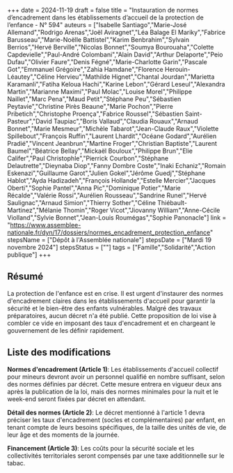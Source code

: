 +++
date = 2024-11-19
draft = false
title = "Instauration de normes d’encadrement dans les établissements d’accueil de la protection de l’enfance - N° 594"
auteurs = ["Isabelle Santiago","Marie-José Allemand","Rodrigo Arenas","Joël Aviragnet","Léa Balage El Mariky","Fabrice Barusseau","Marie-Noëlle Battistel","Karim Benbrahim","Sylvain Berrios","Hervé Berville","Nicolas Bonnet","Soumya Bourouaha","Colette Capdevielle","Paul-André Colombani","Alain David","Arthur Delaporte","Peio Dufau","Olivier Faure","Denis Fégné","Marie-Charlotte Garin","Pascale Got","Emmanuel Grégoire","Zahia Hamdane","Florence Herouin-Léautey","Céline Hervieu","Mathilde Hignet","Chantal Jourdan","Marietta Karamanli","Fatiha Keloua Hachi","Karine Lebon","Gérard Leseul","Alexandra Martin","Marianne Maximi","Paul Molac","Louise Morel","Philippe Naillet","Marc Pena","Maud Petit","Stéphane Peu","Sébastien Peytavie","Christine Pirès Beaune","Marie Pochon","Pierre Pribetich","Christophe Proença","Fabrice Roussel","Sébastien Saint-Pasteur","David Taupiac","Boris Vallaud","Claudia Rouaux","Arnaud Bonnet","Marie Mesmeur","Michèle Tabarot","Jean-Claude Raux","Violette Spillebout","François Ruffin","Laurent Lhardit","Océane Godard","Aurélien Pradié","Vincent Jeanbrun","Martine Froger","Christian Baptiste","Laurent Baumel","Béatrice Bellay","Mickaël Bouloux","Philippe Brun","Elie Califer","Paul Christophle","Pierrick Courbon","Stéphane Delautrette","Dieynaba Diop","Fanny Dombre Coste","Inaki Echaniz","Romain Eskenazi","Guillaume Garot","Julien Gokel","Jérôme Guedj","Stéphane Hablot","Ayda Hadizadeh","François Hollande","Estelle Mercier","Jacques Oberti","Sophie Pantel","Anna Pic","Dominique Potier","Marie Récalde","Valérie Rossi","Aurélien Rousseau","Sandrine Runel","Hervé Saulignac","Arnaud Simion","Thierry Sother","Céline Thiébault-Martinez","Mélanie Thomin","Roger Vicot","Jiovanny William","Anne-Cécile Violland","Sylvie Bonnet","Jean-Louis Roumégas","Sophie Panonacle"]
link = "https://www.assemblee-nationale.fr/dyn/17/dossiers/normes_encadrement_protection_enfance"
stepsName = ["Dépôt à l'Assemblée nationale"]
stepsDate = ["Mardi 19 novembre 2024"]
stepsStatus = [""]
tags = ["Famille","Solidarité","Action publique"]
+++

## Résumé

La protection de l'enfance est en crise. Il est urgent d'instaurer des normes d'encadrement claires dans les établissements d'accueil pour garantir la sécurité et le bien-être des enfants vulnérables. Malgré des travaux préparatoires, aucun décret n'a été publié. Cette proposition de loi vise à combler ce vide en imposant des taux d'encadrement et en chargeant le gouvernement de les définir rapidement.

## Liste des modifications

**Normes d'encadrement (Article 1)**: Les établissements d'accueil collectif pour mineurs devront avoir un personnel qualifié en nombre suffisant, selon des normes définies par décret. Cette mesure entrera en vigueur deux ans après la publication de la loi, mais des normes minimales pour la nuit et le week-end seront fixées par décret en attendant.

**Détail des normes (Article 2)**: Le décret mentionné à l'article 1 devra préciser les taux d'encadrement (socles et complémentaires) par enfant, en tenant compte de leurs besoins spécifiques, de la taille des unités de vie, de leur âge et des moments de la journée.

**Financement (Article 3)**: Les coûts pour la sécurité sociale et les collectivités territoriales seront compensés par une taxe additionnelle sur le tabac.
